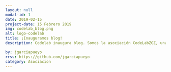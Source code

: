 ```yaml
---
layout: null
modal-id: 1
date: 2019-02-15
project-date: 15 Febrero 2019
img: codelab_blog.png
alt: logo-codelab
title: ¡Inauguramos blog!
description: Codelab inaugura blog. Somos la asociación CodeLabZGZ, una asociación universitaria en la EINA (Escuela de Ingenieria y Arquitectura) que nació el 2018 como una iniciativa de un grupo de estudiantes que, tras haber organizado el evento del HashCode2018 y unos talleres previos con gran éxito, decidió organizarse de manera más formal para llevar a cabo eventos más grandes y a lo largo de todo el año.<br>Fruto de esta iniciativa, se organizó el hackathon <a href="https://imaginecode.org/">Imagine Code</a> en Septiembre de 2018, que contó con la participación de más de 100 personas.<br><br>Nuestros objetivos son la organización de charlas y talleres relacionados con el ámbito informático, desde talleres de introducción a nuevos lenguajes de programación hasta charlas de empresas sobre tecnologías que se empleen profesionales, así como de eventos puntuales más grandes (nuevas ediciones de HashCode o ImagineCode). Todo esto con valores de compañerismo y respeto para crear un ambiente inigualable en el que todo el mundo que participe en las actividades se sienta cómodo.<br><br>Así que si tienes alguna de cuáles son los siguientes eventos, ¡estáte atento al blog!

by: jgarciapueyo
rrss: https://github.com/jgarciapueyo
category: Asociacion
---
```

